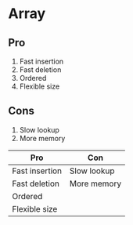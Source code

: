 # Array

## Pro

1. Fast insertion
2. Fast deletion
3. Ordered
4. Flexible size

## Cons

1. Slow lookup
2. More memory

| Pro            | Con         |
| -------------- | ----------- |
| Fast insertion | Slow lookup |
| Fast deletion  | More memory |
| Ordered        |             |
| Flexible size  |             |
